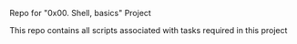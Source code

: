 Repo for "0x00. Shell, basics" Project

This repo contains all scripts associated with tasks required in this project
